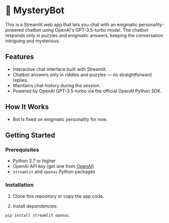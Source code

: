 # 💬 MysteryBot

This is a Streamlit web app that lets you chat with an enigmatic personality-powered chatbot using OpenAI's GPT-3.5-turbo model. The chatbot responds only in puzzles and enigmatic answers, keeping the conversation intriguing and mysterious.

## Features

- Interactive chat interface built with Streamlit.
- Chatbot answers only in riddles and puzzles — no straightforward replies.
- Maintains chat history during the session.
- Powered by OpenAI GPT-3.5-turbo via the official OpenAI Python SDK.

## How It Works

- Bot is fixed on enigmatic personality for now.

## Getting Started

### Prerequisites

- Python 3.7 or higher
- OpenAI API key (get one from [OpenAI](https://platform.openai.com/account/api-keys))
- `streamlit` and `openai` Python packages

### Installation

1. Clone this repository or copy the app code.

2. Install dependencies:

```bash
pip install streamlit openai
